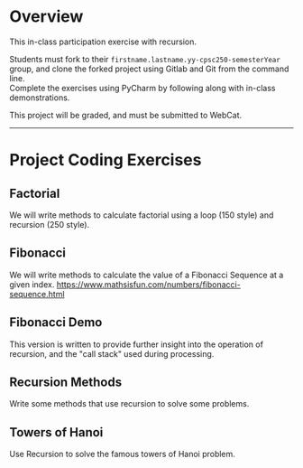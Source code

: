 # Overview

This in-class participation exercise with recursion.

Students must fork to their `firstname.lastname.yy-cpsc250-semesterYear` group, and clone the forked project using Gitlab and Git from the command line.  
Complete the exercises using PyCharm by following along with in-class demonstrations.  

This project will be graded, and must be submitted to WebCat.


****
Project Coding Exercises
====

## Factorial

We will write methods to calculate factorial using a loop (150 style) and recursion (250 style).

## Fibonacci

We will write methods to calculate the value of a Fibonacci Sequence at a given index.
https://www.mathsisfun.com/numbers/fibonacci-sequence.html

## Fibonacci Demo

This version is written to provide further insight into the operation of recursion, and the "call stack" used during processing.

## Recursion Methods

Write some methods that use recursion to solve some problems.

## Towers of Hanoi

Use Recursion to solve the famous towers of Hanoi problem.






